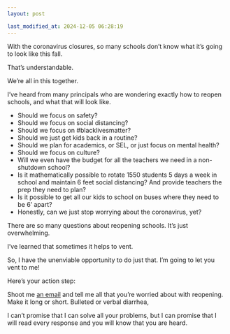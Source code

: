 ```yaml
---
layout: post

last_modified_at: 2024-12-05 06:28:19
---
```

With the coronavirus closures, so many schools don’t know what it’s going to look like this fall.

That’s understandable.

We’re all in this together.

I’ve heard from many principals who are wondering exactly how to reopen schools, and what that will look like.

*   Should we focus on safety?
*   Should we focus on social distancing?
*   Should we focus on #blacklivesmatter?
*   Should we just get kids back in a routine?
*   Should we plan for academics, or SEL, or just focus on mental health?
*   Should we focus on culture?
*   Will we even have the budget for all the teachers we need in a non-shutdown school?
*   Is it mathematically possible to rotate 1550 students 5 days a week in school and maintain 6 feet social distancing? And provide teachers the prep they need to plan?
*   Is it possible to get all our kids to school on buses where they need to be 6’ apart?
*   Honestly, can we just stop worrying about the coronavirus, yet?

There are so many questions about reopening schools. It’s just overwhelming.

I’ve learned that sometimes it helps to vent.

So, I have the unenviable opportunity to do just that. I’m going to let you vent to me!

Here’s your action step:

Shoot me [an email](mailto:jethro@hey.com) and tell me all that you’re worried about with reopening. Make it long or short. Bulleted or verbal diarrhea,

I can’t promise that I can solve all your problems, but I can promise that I will read every response and you will know that you are heard.
